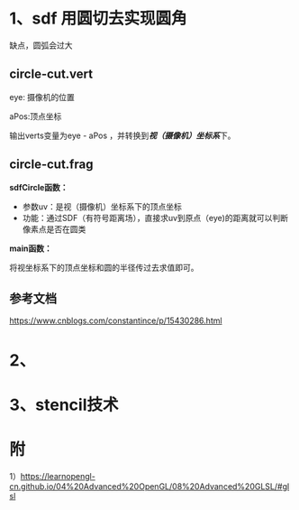 # 1、sdf 用圆切去实现圆角

缺点，圆弧会过大

## circle-cut.vert

eye: 摄像机的位置

aPos:顶点坐标

输出verts变量为eye - aPos ，并转换到***视（摄像机）坐标系***下。

## circle-cut.frag

**sdfCircle函数：**

* 参数uv：是视（摄像机）坐标系下的顶点坐标
* 功能：通过SDF（有符号距离场），直接求uv到原点（eye)的距离就可以判断像素点是否在圆类

**main函数：**

将视坐标系下的顶点坐标和圆的半径传过去求值即可。

## 参考文档

https://www.cnblogs.com/constantince/p/15430286.html

# 2、

# 3、stencil技术

# 附

1）https://learnopengl-cn.github.io/04%20Advanced%20OpenGL/08%20Advanced%20GLSL/#glsl
